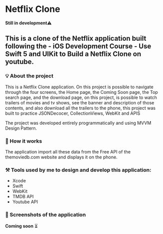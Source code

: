 # Netflix Clone

**Still in development**⚠️ 

## This is a clone of the Netflix application built following the - iOS Development Course - Use Swift 5 and UIKit to Build a Netflix Clone on youtube.

### 💡 About the project 

This is a Netflix Clone application. 
On this project is possible to navigate through the four screens, the Home page, the Coming Soon page, the Top search page, and the download page, on this project, is possible to watch trailers of movies and tv shows, see the banner and description of those contents, and also download all the trailers to the phone, this project was built to practice JSONDecocer, CollectionViews, WebKit and APIS

The project was developed entirely programmatically and using MVVM Design Pattern.

### 🧐 How it works

The application import all these data from the Free API of the themoviedb.com website and displays it on the phone.

### ⚒️ Tools used by me to design and develop this application:

- Xcode
- Swift
- WebKit
- TMDB API
- Youtube API 

### 📸 Screenshots of the application

 **Coming soon** ⏳
